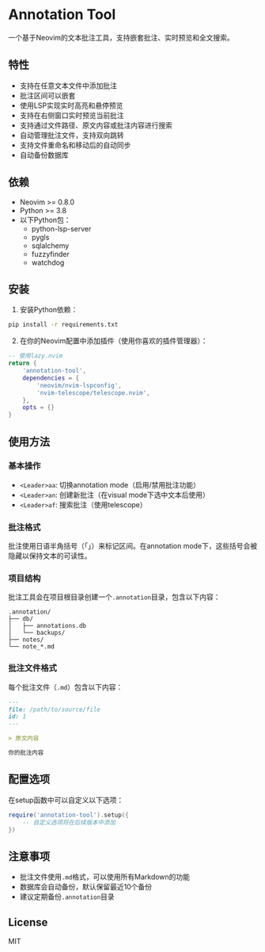 # Annotation Tool

一个基于Neovim的文本批注工具，支持嵌套批注、实时预览和全文搜索。

## 特性

- 支持在任意文本文件中添加批注
- 批注区间可以嵌套
- 使用LSP实现实时高亮和悬停预览
- 支持在右侧窗口实时预览当前批注
- 支持通过文件路径、原文内容或批注内容进行搜索
- 自动管理批注文件，支持双向跳转
- 支持文件重命名和移动后的自动同步
- 自动备份数据库

## 依赖

- Neovim >= 0.8.0
- Python >= 3.8
- 以下Python包：
	- python-lsp-server
	- pygls
	- sqlalchemy
	- fuzzyfinder
	- watchdog

## 安装

1. 安装Python依赖：

```bash
pip install -r requirements.txt
```

2. 在你的Neovim配置中添加插件（使用你喜欢的插件管理器）：

```lua
-- 使用lazy.nvim
return {
	'annotation-tool',
	dependencies = {
		'neovim/nvim-lspconfig',
		'nvim-telescope/telescope.nvim',
	},
	opts = {}
}
```

## 使用方法

### 基本操作

- `<Leader>aa`: 切换annotation mode（启用/禁用批注功能）
- `<Leader>an`: 创建新批注（在visual mode下选中文本后使用）
- `<Leader>af`: 搜索批注（使用telescope）

### 批注格式

批注使用日语半角括号（｢｣）来标记区间。在annotation mode下，这些括号会被隐藏以保持文本的可读性。

### 项目结构

批注工具会在项目根目录创建一个`.annotation`目录，包含以下内容：

```
.annotation/
├── db/
│   ├── annotations.db
│   └── backups/
├── notes/
└── note_*.md
```

### 批注文件格式

每个批注文件（`.md`）包含以下内容：

```markdown
---
file: /path/to/source/file
id: 1
---

> 原文内容

你的批注内容
```

## 配置选项

在setup函数中可以自定义以下选项：

```lua
require('annotation-tool').setup({
	-- 自定义选项将在后续版本中添加
})
```

## 注意事项

- 批注文件使用`.md`格式，可以使用所有Markdown的功能
- 数据库会自动备份，默认保留最近10个备份
- 建议定期备份`.annotation`目录

## License

MIT
